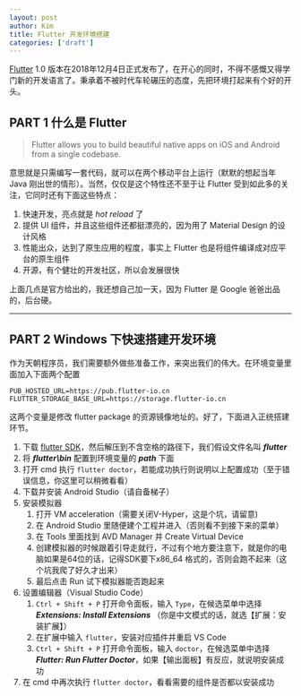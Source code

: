 ```yaml
---
layout: post
author: Kim
title: Flutter 开发环境搭建
categories: ['draft']
---
```

[Flutter](https://flutter.io/) 1.0 版本在2018年12月4日正式发布了，在开心的同时，不得不感慨又得学门新的开发语言了。秉承着不被时代车轮碾压的态度，先把环境打起来有个好的开头。

## PART 1 什么是 Flutter

> Flutter allows you to build beautiful native apps on iOS and Android from a single codebase.

意思就是只需编写一套代码，就可以在两个移动平台上运行（默默的想起当年 Java 刚出世的情形）。当然，仅仅是这个特性还不至于让 Flutter 受到如此多的关注，它同时还有下面这些特点：

1. 快速开发，亮点就是 *hot reload* 了
1. 提供 UI 组件，并且这些组件还都挺漂亮的，因为用了 Material Design 的设计风格
1. 性能出众，达到了原生应用的程度，事实上 Flutter 也是将组件编译成对应平台的原生组件
1. 开源，有个健壮的开发社区，所以会发展很快

上面几点是官方给出的，我还想自己加一天，因为 Flutter 是 Google 爸爸出品的，后台硬。

___

## PART 2 Windows 下快速搭建开发环境

作为天朝程序员，我们需要额外做些准备工作，来突出我们的伟大。在环境变量里面加入下面两个配置
```
PUB_HOSTED_URL=https://pub.flutter-io.cn
FLUTTER_STORAGE_BASE_URL=https://storage.flutter-io.cn
```
这两个变量是修改 flutter package 的资源镜像地址的。好了，下面进入正统搭建环节。

1. 下载 [flutter SDK](https://storage.googleapis.com/flutter_infra/releases/stable/windows/flutter_windows_v1.0.0-stable.zip)，然后解压到不含空格的路径下，我们假设文件名叫 ***flutter***
1. 将 ***flutter\bin*** 配置到环境变量的 ***path*** 下面 
1. 打开 cmd 执行 `flutter doctor`，若能成功执行则说明以上配置成功（至于错误信息，你这里可以稍微看看）
1. 下载并安装 Android Studio（请自备梯子）
1. 安装模拟器
    1. 打开 VM acceleration（需要关闭V-Hyper，这是个坑，请留意)
    1. 在 Android Studio 里随便建个工程并进入（否则看不到接下来的菜单）
    1. 在 Tools 里面找到 AVD Manager 并 Create Virtual Device
    1. 创建模拟器的时候跟着引导走就行，不过有个地方要注意下，就是你的电脑如果是64位的话，记得SDK要下x86_64 格式的，否则会跑不起来（这个坑我爬了好久才出来）
    1. 最后点击 Run 试下模拟器能否跑起来
1. 设置编辑器（Visual Studio Code）
    1. `Ctrl + Shift + P` 打开命令面板，输入 `Type`，在候选菜单中选择 ***Extensions: Install Extensions*** （你是中文模式的话，就选【扩展：安装扩展】）
    1. 在扩展中输入 `flutter`，安装对应插件并重启 VS Code
    1. `Ctrl + Shift + P` 打开命令面板，输入 `doctor`，在候选菜单中选择 ***Flutter: Run Flutter Doctor***，如果【输出面板】有反应，就说明安装成功
1. 在 cmd 中再次执行 `flutter doctor`，看看需要的组件是否都以安装成功